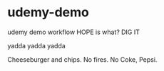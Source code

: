 # udemy-demo
udemy demo workflow
HOPE is what?
DIG IT

yadda yadda yadda

Cheeseburger and chips. No fires. No Coke, Pepsi.
